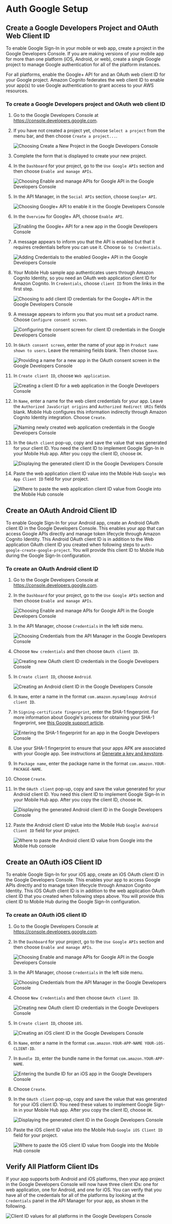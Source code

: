 # Auth Google Setup

## Create a Google Developers Project and OAuth Web Client ID

To enable Google Sign-In in your mobile or web app, create a project in the Google Developers
Console. If you are making versions of your mobile app for more than one platform
(iOS, Android, or web), create a single Google project to manage Google authentication for all of the platform instances.

For all platforms, enable the Google+ API for and an OAuth web client ID for your Google project. Amazon Cognito federates the web client ID to enable your app(s) to use Google authentication to grant access to your AWS resources.

### To create a Google Developers project and OAuth web client ID


1. Go to the Google Developers Console at https://console.developers.google.com.

2. If you have not created a project yet, choose `Select a project` from the menu bar, and
   then choose `Create a project...`.

    ![Choosing Create a New Project in the Google Developers Console](./media/google_create_new_project.png)   

3. Complete the form that is displayed to create your new project.

4. In the `Dashboard` for your project, go to the `Use Google APIs` section and
   then choose `Enable and manage APIs`.

    ![Choosing Enable and manage APIs for Google API in the Google Developers Console](./media/google_use_google_apis.png)

5. In the API Manager, in the `Social APIs` section, choose `Google+ API`.

    ![Choosing Google+ API to enable it in the Google Developers Console](./media/api-manager-googleplus.png)

6. In the `Overview` for Google+ API, choose `Enable API`.

    ![Enabling the Google+ API for a new app in the Google Developers Console](./media/google_enable_api.png)

7. A message appears to inform you that the API is enabled but that it requires credentials before
   you can use it. Choose `Go to Credentials`.

    ![Adding Credentials to the enabled Google+ API in the Google Developers Console](./media/go-to-credentials.png)

8. Your Mobile Hub sample app authenticates users through Amazon Cognito Identity, so you need an OAuth web
   application client ID for Amazon Cognito. In `Credentials`, choose `client ID` from
   the links in the first step.

    ![Choosing to add client ID credentials for the Google+ API in the Google Developers Console](./media/add-credentials.png)

9. A message appears to inform you that you must set a product name. Choose `Configure
   consent screen`.

    ![Configuring the consent screen for client ID credentials in the Google Developers Console](./media/consent-screen-alert.png)

10. In `OAuth consent screen`, enter the name of your app in `Product name shown
   to users`. Leave the remaining fields blank. Then choose `Save`.

    ![Providing a name for a new app in the OAuth consent screen in the Google Developers Console](./media/oauth-consent-screen.png)

11. In `Create client ID`, choose `Web application`.

    ![Creating a client ID for a web application in the Google Developers Console](./media/create-client-id.png)

12. In `Name`, enter a name for the web client credentials for your app. Leave the
   `Authorized JavaScript origins` and `Authorized Redirect URIs` fields blank.
   Mobile Hub configures this information indirectly through Amazon Cognito Identity integration. Choose
   `Create`.

    ![Naming newly created web application credentials in the Google Developers Console](./media/create-web-client-id.png)

13. In the `OAuth client` pop-up, copy and save the value that was generated for your
   client ID. You need the client ID to implement Google Sign-In in your Mobile Hub app. After you
   copy the client ID, choose `OK`.

    ![Displaying the generated client ID in the Google Developers Console](./media/oauth-client-id.png)

14. Paste the web application client ID value into the Mobile Hub `Google Web App Client ID`
   field for your project.

    ![Where to paste the web application client ID value from Google into the Mobile Hub console](./media/google-client-id-console-entry.png)

## Create an OAuth Android Client ID

To enable Google Sign-In for your Android app, create an Android OAuth client
ID in the Google Developers Console. This enables your app that can access Google APIs directly and manage token lifecycle through Amazon Cognito Identity. This Android OAuth client ID is in addition to the
Web application OAuth client ID you created when following steps to `auth-google-create-google-project`. You will provide this client ID to Mobile Hub during the Google
Sign-In configuration.


### To create an OAuth Android client ID


1. Go to the Google Developers Console at https://console.developers.google.com.

2. In the `Dashboard` for your project, go to the `Use Google APIs` section and
   then choose `Enable and manage APIs`.

    ![Choosing Enable and manage APIs for Google API in the Google Developers Console](./media/google_use_google_apis.png)

3. In the API Manager, choose `Credentials` in the left side menu.

    ![Choosing Credentials from the API Manager in the Google Developers Console](./media/api-credentials.png)

4. Choose `New credentials` and then choose `OAuth client ID`.

    ![Creating new OAuth client ID credentials in the Google Developers Console](./media/new-credentials.png)

5. In `Create client ID`, choose `Android`.

    ![Creating an Android client ID in the Google Developers Console](./media/create-client-id.png)

6. In `Name`, enter a name in the format `com.amazon.mysampleapp Android client ID`.

7. In `Signing-certificate fingerprint`, enter the SHA-1 fingerprint. For more information
   about Google's process for obtaining your SHA-1 fingerprint, see [this Google support article](https://support.google.com/cloud/answer/6158849?hl=en#android).

    ![Entering the SHA-1 fingerprint for an app in the Google Developers Console](./media/create-android-client-id.png)

8. Use your SHA-1 fingerprint to ensure that your apps APK are associated with your Google app.
   See instructions at [Generate a key and keystore](https://developer.android.com/studio/publish/app-signing.html#generate-key).

9. In `Package name`, enter the package name in the format
   `com.amazon.YOUR-PACKAGE-NAME`.

10. Choose `Create`.

11. In the `OAuth client` pop-up, copy and save the value generated for your Android client
   ID. You need this client ID to implement Google Sign-In in your Mobile Hub app. After you copy
   the client ID, choose `OK`.

    ![Displaying the generated Android client ID in the Google Developers Console](./media/android-oauth-id.png)

12. Paste the Android client ID value into the Mobile Hub `Google Android Client ID` field for
   your project.

    ![Where to paste the Android client ID value from Google into the Mobile Hub console](./media/google-client-id-console-entry.png)


## Create an OAuth iOS Client ID


To enable Google Sign-In for your iOS app, create an iOS OAuth client ID in the Google Developers Console. This enables your app to access Google APIs directly and to manage token lifecycle through Amazon Cognito Identity. This iOS OAuth client ID is in addition to the web application OAuth client ID that you created when following steps above. You will provide this client ID to Mobile Hub during the Google Sign-In configuration.


### To create an OAuth iOS client ID

1. Go to the Google Developers Console at https://console.developers.google.com.

2. In the `Dashboard` for your project, go to the `Use Google APIs` section and
  then choose `Enable and manage APIs`.

    ![Choosing Enable and manage APIs for Google API in the Google Developers Console](./media/google_use_google_apis.png)

3. In the API Manager, choose `Credentials` in the left side menu.

    ![Choosing Credentials from the API Manager in the Google Developers Console](./media/api-credentials.png)

4. Choose `New Credentials` and then choose `OAuth client ID`.

    ![Creating new OAuth client ID credentials in the Google Developers Console](./media/new-credentials.png)

5. In `Create client ID`, choose `iOS`.

    ![Creating an iOS client ID in the Google Developers Console](./media/create-client-id.png)

6. In `Name`, enter a name in the format `com.amazon.YOUR-APP-NAME YOUR-iOS-CLIENT-ID`.

7. In `Bundle ID`, enter the bundle name in the format `com.amazon.YOUR-APP-NAME`.

    ![Entering the bundle ID for an iOS app in the Google Developers Console](./media/ios-oauth-id.png)

8. Choose `Create`.

9. In the `OAuth client` pop-up, copy and save the value that was generated for your iOS
  client ID. You need these values to implement Google Sign-In in your Mobile Hub app. After you
  copy the client ID, choose `OK`.

    ![Displaying the generated client ID in the Google Developers Console](./media/android-oauth-id.png)

10. Paste the iOS client ID value into the Mobile Hub `Google iOS Client ID` field for your
  project.

    ![Where to paste the iOS client ID value from Google into the Mobile Hub console](./media/google-client-id-console-entry.png)


## Verify All Platform Client IDs


If your app supports both Android and iOS platforms, then your app project in the Google Developers
Console will now have three client IDs: one for web application, one for Android, and one for iOS.
You can verify that you have all of the credentials for all of the platforms by looking at the
`Credentials` panel in the API Manager for your app, as shown in the following.

![Client ID values for all platforms in the Google Developers Console](./media/all-platform-credentials.png)
